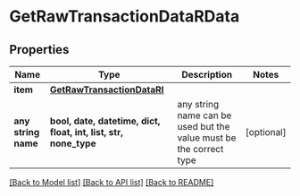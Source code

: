 # GetRawTransactionDataRData


## Properties
Name | Type | Description | Notes
------------ | ------------- | ------------- | -------------
**item** | [**GetRawTransactionDataRI**](GetRawTransactionDataRI.md) |  | 
**any string name** | **bool, date, datetime, dict, float, int, list, str, none_type** | any string name can be used but the value must be the correct type | [optional]

[[Back to Model list]](../README.md#documentation-for-models) [[Back to API list]](../README.md#documentation-for-api-endpoints) [[Back to README]](../README.md)


